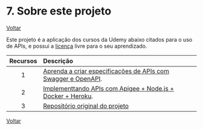 # 7. Sobre este projeto

[Voltar](conteudo1.md)

Este projeto é a aplicação dos cursos da Udemy abaixo citados para o uso de APIs, e possui a [licença](../LICENSE) livre para o seu aprendizado.

| Recursos | Descrição |
| :---: | :--- |
|1|[Aprenda a criar especificações de APIs com Swagger e OpenAPI](https://bit.ly/2zFz30o).|
|2|[Implementtando APIs com Apigee + Node.js + Docker + Heroku](https://bit.ly/3fjGCJx).|
|3|[Repositório original do projeto](https://github.com/cleisommais/API-criacao-conta-usuario)|

[Voltar](conteudo1.md)
